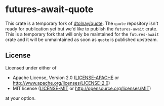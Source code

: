 # futures-await-quote

This crate is a temporary fork of [dtolnay/quote][up]. The `quote` repository
isn't ready for publication yet but we'd like to publish the `futures-await`
crate. This is a temporary fork that will only be maintained for the
`futures-await` crate and it will be unmaintained as soon as `quote` is
published upstream.

[up]: https://github.com/dtolnay/quote

## License

Licensed under either of

 * Apache License, Version 2.0 ([LICENSE-APACHE](LICENSE-APACHE) or http://www.apache.org/licenses/LICENSE-2.0)
 * MIT license ([LICENSE-MIT](LICENSE-MIT) or http://opensource.org/licenses/MIT)

at your option.
